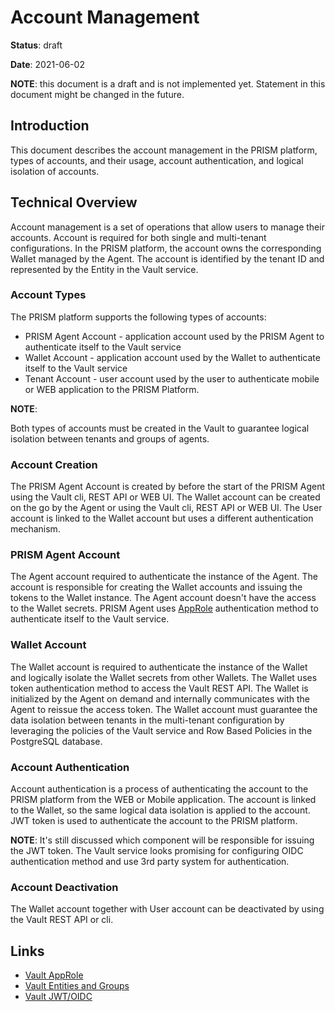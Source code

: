 # Account Management

**Status**: draft

**Date**: 2021-06-02

**NOTE**: this document is a draft and is not implemented yet. Statement in this document might be changed in the future.


## Introduction

This document describes the account management in the PRISM platform, types of accounts, and their usage, account authentication, and logical isolation of accounts.

## Technical Overview

Account management is a set of operations that allow users to manage their accounts.
Account is required for both single and multi-tenant configurations.
In the PRISM platform, the account owns the corresponding Wallet managed by the Agent.
The account is identified by the tenant ID and represented by the Entity in the Vault service.

### Account Types

The PRISM platform supports the following types of accounts:
- PRISM Agent Account - application account used by the PRISM Agent to authenticate itself to the Vault service
- Wallet Account - application account used by the Wallet to authenticate itself to the Vault service
- Tenant Account - user account used by the user to authenticate mobile or WEB application to the PRISM Platform.

**NOTE**: 

Both types of accounts must be created in the Vault to guarantee logical isolation between tenants and groups of agents.

### Account Creation

The PRISM Agent Account is created by before the start of the PRISM Agent using the Vault cli, REST API or WEB UI.
The Wallet account can be created on the go by the Agent or using the Vault cli, REST API or WEB UI.
The User account is linked to the Wallet account but uses a different authentication mechanism.

### PRISM Agent Account

The Agent account required to authenticate the instance of the Agent.
The account is responsible for creating the Wallet accounts and issuing the tokens to the Wallet instance.
The Agent account doesn't have the access to the Wallet secrets.
PRISM Agent uses [AppRole](https://www.vaultproject.io/docs/auth/approle) authentication method to authenticate itself to the Vault service.

### Wallet Account

The Wallet account is required to authenticate the instance of the Wallet and logically isolate the Wallet secrets from other Wallets.
The Wallet uses token authentication method to access the Vault REST API.
The Wallet is initialized by the Agent on demand and internally communicates with the Agent to reissue the access token.
The Wallet account must guarantee the data isolation between tenants in the multi-tenant configuration by leveraging the policies of the Vault service and Row Based Policies in the PostgreSQL database.

### Account Authentication

Account authentication is a process of authenticating the account to the PRISM platform from the WEB or Mobile application.
The account is linked to the Wallet, so the same logical data isolation is applied to the account.
JWT token is used to authenticate the account to the PRISM platform.

**NOTE**: It's still discussed which component will be responsible for issuing the JWT token. The Vault service looks promising for configuring OIDC authentication method and use 3rd party system for authentication.

### Account Deactivation

The Wallet account together with User account can be deactivated by using the Vault REST API or cli.

## Links
- [Vault AppRole](https://www.vaultproject.io/docs/auth/approle)
- [Vault Entities and Groups](https://developer.hashicorp.com/vault/tutorials/auth-methods/identity)
- [Vault JWT/OIDC](https://developer.hashicorp.com/vault/api-docs/auth/jwt)